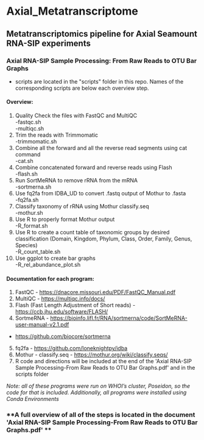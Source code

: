 # Axial_Metatranscriptome
## Metatranscriptomics pipeline for Axial Seamount RNA-SIP experiments 

### Axial RNA-SIP Sample Processing: From Raw Reads to OTU Bar Graphs
- scripts are located in the "scripts" folder in this repo. Names of the corresponding scripts are below each overview step. 

#### Overview:
1. Quality Check the files with FastQC and MultiQC  
-fastqc.sh  
-multiqc.sh
2. Trim the reads with Trimmomatic  
-trimmomatic.sh
3. Combine all the forward and all the reverse read segments using cat command  
-cat.sh
4. Combine concatenated forward and reverse reads using Flash  
-flash.sh
5. Run SortMeRNA to remove rRNA from the mRNA  
-sortmerna.sh
6. Use fq2fa from IDBA_UD to convert .fastq output of Mothur to .fasta  
-fq2fa.sh
7. Classify taxonomy of rRNA using Mothur classify.seq  
-mothur.sh
8. Use R to properly format Mothur output  
-R_format.sh
9. Use R to create a count table of taxonomic groups by desired classification (Domain, Kingdom, Phylum, Class, Order, Family, Genus, Species)  
-R_count_table.sh
10. Use ggplot to create bar graphs  
-R_rel_abundance_plot.sh

#### Documentation for each program:
1. FastQC - https://dnacore.missouri.edu/PDF/FastQC_Manual.pdf
2. MultiQC - https://multiqc.info/docs/
3. Flash (Fast Length Adjustment of Short reads) - https://ccb.jhu.edu/software/FLASH/
4. SortmeRNA - https://bioinfo.lifl.fr/RNA/sortmerna/code/SortMeRNA-user-manual-v2.1.pdf 
- https://github.com/biocore/sortmerna
5. fq2fa - https://github.com/loneknightpy/idba
6. Mothur - classify.seq - https://mothur.org/wiki/classify.seqs/
8. R code and directions will be included at the end of the 'Axial RNA-SIP Sample Processing-From Raw Reads to OTU Bar Graphs.pdf' and in the scripts folder

*Note: all of these programs were run on WHOI’s cluster, Poseidon, so the code for that is included. Additionally, all programs were installed using Conda Environments*

### **A full overview of all of the steps is located in the document 'Axial RNA-SIP Sample Processing-From Raw Reads to OTU Bar Graphs.pdf' **
